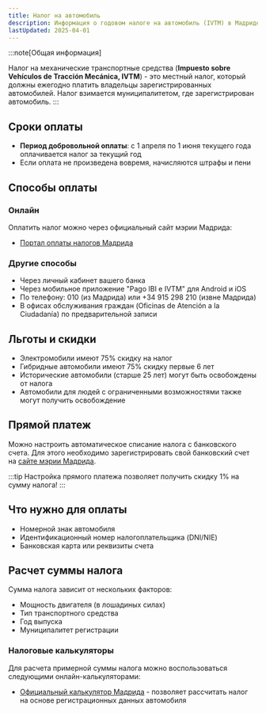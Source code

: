 ```yaml
---
title: Налог на автомобиль
description: Информация о годовом налоге на автомобиль (IVTM) в Мадриде
lastUpdated: 2025-04-01
---
```


:::note[Общая информация]

Налог на механические транспортные средства (**Impuesto sobre Vehículos de Tracción Mecánica, IVTM**) - это местный налог, который должны ежегодно платить владельцы зарегистрированных автомобилей. Налог взимается муниципалитетом, где зарегистрирован автомобиль.
:::

## Сроки оплаты

- **Период добровольной оплаты**: с 1 апреля по 1 июня текущего года оплачивается налог за текущий год
- Если оплата не произведена вовремя, начисляются штрафы и пени

## Способы оплаты

### Онлайн

Оплатить налог можно через официальный сайт мэрии Мадрида:
- [Портал оплаты налогов Мадрида](https://sede.madrid.es/portal/site/tramites/menuitem.62876cb64654a55e2dbd7003a8a409a0/?vgnextoid=703cd3b8c86f0410VgnVCM2000000c205a0aRCRD&vgnextchannel=60d71bde750e1410VgnVCM1000000b205a0aRCRD&vgnextfmt=default)

### Другие способы

- Через личный кабинет вашего банка
- Через мобильное приложение "Pago IBI e IVTM" для Android и iOS
- По телефону: 010 (из Мадрида) или +34 915 298 210 (извне Мадрида)
- В офисах обслуживания граждан (Oficinas de Atención a la Ciudadanía) по предварительной записи

## Льготы и скидки

- Электромобили имеют 75% скидку на налог
- Гибридные автомобили имеют 75% скидку первые 6 лет
- Исторические автомобили (старше 25 лет) могут быть освобождены от налога
- Автомобили для людей с ограниченными возможностями также могут получить освобождение

## Прямой платеж

Можно настроить автоматическое списание налога с банковского счета. Для этого необходимо зарегистрировать свой банковский счет на [сайте мэрии Мадрида](https://sede.madrid.es/portal/site/tramites).

:::tip
Настройка прямого платежа позволяет получить скидку 1% на сумму налога!
:::

## Что нужно для оплаты

- Номерной знак автомобиля
- Идентификационный номер налогоплательщика (DNI/NIE)
- Банковская карта или реквизиты счета

## Расчет суммы налога

Сумма налога зависит от нескольких факторов:
- Мощность двигателя (в лошадиных силах)
- Тип транспортного средства
- Год выпуска
- Муниципалитет регистрации

### Налоговые калькуляторы

Для расчета примерной суммы налога можно воспользоваться следующими онлайн-калькуляторами:

- [Официальный калькулятор Мадрида](https://agenciatributaria.madrid.es/portales/contribuyente/es/Impuestos-tasas-y-precios-publicos/Vehiculos-de-Traccion-Mecanica-IVTM-/Calcula-la-tarifa/?vgnextfmt=default&vgnextchannel=4e90cbb7023c8810VgnVCM2000001f4a900aRCRD) - позволяет рассчитать налог на основе регистрационных данных автомобиля
